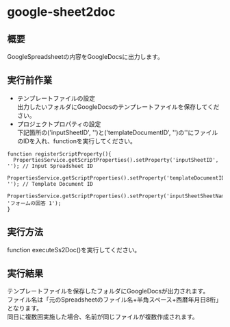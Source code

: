 # google-sheet2doc
## 概要
GoogleSpreadsheetの内容をGoogleDocsに出力します。
## 実行前作業
- テンプレートファイルの設定  
出力したいフォルダにGoogleDocsのテンプレートファイルを保存してください。
- プロジェクトプロパティの設定  
下記箇所の('inputSheetID', '')と('templateDocumentID', '')の''にファイルのIDを入れ、functionを実行してください。 
```
function registerScriptProperty(){
  PropertiesService.getScriptProperties().setProperty('inputSheetID', ''); // Input Spreadsheet ID
  PropertiesService.getScriptProperties().setProperty('templateDocumentID', ''); // Template Document ID
  PropertiesService.getScriptProperties().setProperty('inputSheetSheetName', 'フォームの回答 1');
}
```
## 実行方法
function executeSs2Doc()を実行してください。
## 実行結果
テンプレートファイルを保存したフォルダにGoogleDocsが出力されます。  
ファイル名は「元のSpreadsheetのファイル名+半角スペース+西暦年月日8桁」となります。  
同日に複数回実施した場合、名前が同じファイルが複数作成されます。  
